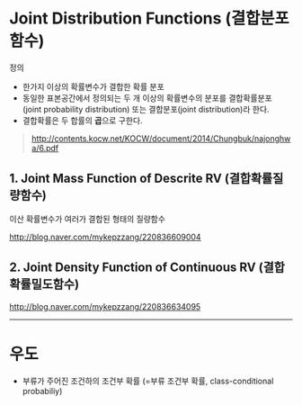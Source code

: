 # Joint Distribution Functions (결합분포함수)

정의 
- 한가지 이상의 확률변수가 결합한 확률 분포
- 동일한 표본공간에서 정의되는 두 개 이상의 확률변수의 분포를 결합확률분포 (joint probability distribution) 또는 결합분포(joint distribution)라 한다.
- 결합확률은 두 합률의 **곱**으로 구한다. 


> http://contents.kocw.net/KOCW/document/2014/Chungbuk/najonghwa/6.pdf


## 1. Joint Mass Function of Descrite RV (결합확률질량함수)

이산 확률변수가 여러가 결합된 형태의 질량함수

http://blog.naver.com/mykepzzang/220836609004




## 2. Joint Density Function of Continuous RV (결합확률밀도함수)

http://blog.naver.com/mykepzzang/220836634095














---
# 우도 

- 부류가 주어진 조건하의 조건부 확률 (=부류 조건부 확률, class-conditional probabiliy) 
